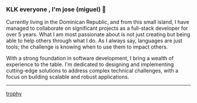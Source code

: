 ### KLK everyone , I'm jose (miguel) 👋

Currently living in the Dominican Republic, and from this small island, I have managed to collaborate on significant projects as a full-stack developer for over 5 years. What I am most passionate about is not just creating but being able to help others through what I do. As I always say, languages are just tools; the challenge is knowing when to use them to impact others.

With a strong foundation in software development, I bring a wealth of experience to the table. I'm dedicated to designing and implementing cutting-edge solutions to address complex technical challenges, with a focus on building scalable and robust applications.

<hr />

[trophy](https://github-profile-trophy.vercel.app/?username=darkcode01)

